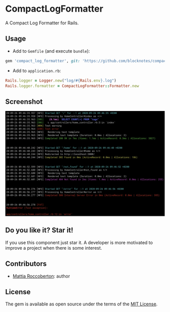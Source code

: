# CompactLogFormatter
A Compact Log Formatter for Rails.

## Usage
- Add to `Gemfile` (and execute `bundle`):
```rb
gem 'compact_log_formatter', git: 'https://github.com/blocknotes/compact_log_formatter'
```
- Add to `application.rb`:
```rb
Rails.logger = Logger.new("log/#{Rails.env}.log")
Rails.logger.formatter = CompactLogFormatter::Formatter.new
```

## Screenshot
![screenshot](screenshot.jpg)

## Do you like it? Star it!
If you use this component just star it. A developer is more motivated to improve a project when there is some interest.

## Contributors
- [Mattia Roccoberton](https://blocknot.es/): author

## License
The gem is available as open source under the terms of the [MIT License](https://opensource.org/licenses/MIT).
